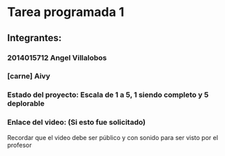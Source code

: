 # Tarea programada 1
## Integrantes:
### 2014015712 Angel Villalobos
### [carne] Aivy

### Estado del proyecto: Escala de 1 a 5, 1 siendo completo y 5 deplorable
### Enlace del video: (Si esto fue solicitado)
Recordar que el video debe ser público y con sonido para ser visto por el profesor
